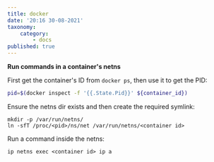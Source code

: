```yaml
---
title: docker
date: '20:16 30-08-2021'
taxonomy:
    category:
        - docs
published: true
---
```


**Run commands in a container's netns**

First get the container's ID from `docker ps`, then use it to get the PID:

```bash
pid=$(docker inspect -f '{{.State.Pid}}' ${container_id})
```
Ensure the netns dir exists and then create the required symlink:

```
mkdir -p /var/run/netns/
ln -sfT /proc/<pid>/ns/net /var/run/netns/<container id>
```

Run a command inside the netns:

```
ip netns exec <container id> ip a
```